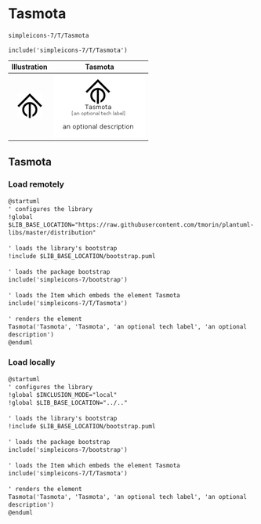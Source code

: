 # Tasmota


```text
simpleicons-7/T/Tasmota
```

```text
include('simpleicons-7/T/Tasmota')
```



| Illustration | Tasmota |
| :---: | :---: |
| ![illustration for Illustration](../../simpleicons-7/T/Tasmota.png) | ![illustration for Tasmota](../../simpleicons-7/T/Tasmota.Local.png) |




## Tasmota

### Load remotely
```plantuml
@startuml
' configures the library
!global $LIB_BASE_LOCATION="https://raw.githubusercontent.com/tmorin/plantuml-libs/master/distribution"

' loads the library's bootstrap
!include $LIB_BASE_LOCATION/bootstrap.puml

' loads the package bootstrap
include('simpleicons-7/bootstrap')

' loads the Item which embeds the element Tasmota
include('simpleicons-7/T/Tasmota')

' renders the element
Tasmota('Tasmota', 'Tasmota', 'an optional tech label', 'an optional description')
@enduml
```

### Load locally
```plantuml
@startuml
' configures the library
!global $INCLUSION_MODE="local"
!global $LIB_BASE_LOCATION="../.."

' loads the library's bootstrap
!include $LIB_BASE_LOCATION/bootstrap.puml

' loads the package bootstrap
include('simpleicons-7/bootstrap')

' loads the Item which embeds the element Tasmota
include('simpleicons-7/T/Tasmota')

' renders the element
Tasmota('Tasmota', 'Tasmota', 'an optional tech label', 'an optional description')
@enduml
```

